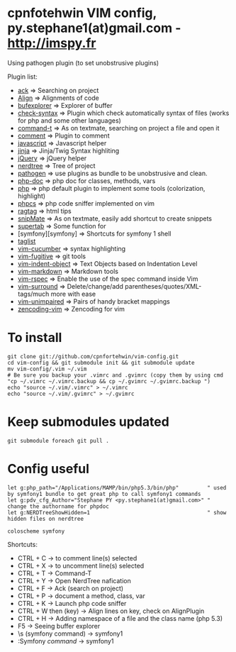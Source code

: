 cpnfotehwin VIM config, py.stephane1(at)gmail.com - http://imspy.fr
==================================================================

Using pathogen plugin (to set unobstrusive plugins)

Plugin list:

- [ack][ack]                             => Searching on project
- [Align][align]                         => Alignments of code
- [bufexplorer][bufexplorer]             => Explorer of buffer
- [check-syntax][check-syntax]           => Plugin which check automatically syntax of files (works for php and some other languages)
- [command-t][command-t]                 => As on textmate, searching on project a file and open it
- [comment][comment]                     => Plugin to comment
- [javascript][javascript]               => Javascript helper
- [jinja][jinja]                         => Jinja/Twig Syntax highliting
- [jQuery][jQuery]                       => jQuery helper
- [nerdtree][nerdtree]                   => Tree of project
- [pathogen][pathogen]                   => use plugins as bundle to be unobstrusive and clean.
- [php-doc][php-doc]                     => php doc for classes, methods, vars
- [php][php]                             => php default plugin to implement some tools (colorization, highlight)
- [phpcs][phpcs]                         => php code sniffer implemented on vim
- [ragtag][ragtag]                       => html tips
- [snipMate][snipMate]                   => As on textmate, easily add shortcut to create snippets
- [supertab][supertab]                   => Some function for <tab>
- [symfony][symfony]                     => Shortcuts for symfony 1 shell
- [taglist][taglist]
- [vim-cucumber][vim-cucumber]           => syntax highlighting
- [vim-fugitive][vim-fugitive]           => git tools
- [vim-indent-object][vim-indent-object] => Text Objects based on Indentation Level
- [vim-markdown][vim-markdown]           => Markdown tools
- [vim-rspec][vim-rspec]                 => Enable the use of the spec command inside Vim
- [vim-surround][vim-surround]           => Delete/change/add parentheses/quotes/XML-tags/much more with ease
- [vim-unimpaired][vim-unimpaired]       => Pairs of handy bracket mappings
- [zencoding-vim][zencoding-vim]         => Zencoding for vim

# To install

    git clone git://github.com/cpnfortehwin/vim-config.git
    cd vim-config && git submodule init && git submodule update
    mv vim-config/.vim ~/.vim
    # Be sure you backup your .vimrc and .gvimrc (copy them by using cmd "cp ~/.vimrc ~/.vimrc.backup && cp ~/.gvimrc ~/.gvimrc.backup ")
    echo "source ~/.vim/.vimrc" > ~/.vimrc
    echo "source ~/.vim/.gvimrc" > ~/.gvimrc

# Keep submodules updated


    git submodule foreach git pull .

# Config useful
    let g:php_path="/Applications/MAMP/bin/php5.3/bin/php"         " used by symfony1 bundle to get great php to call symfony1 commands
    let g:pdv_cfg_Author="Stephane PY <py.stephane1(at)gmail.com>" " change the authorname for phpdoc
    let g:NERDTreeShowHidden=1                                     " show hidden files on nerdtree

    coloscheme symfony

Shortcuts:

- CTRL + C             -> to comment line(s) selected
- CTRL + X             -> to uncomment line(s) selected
- CTRL + T             -> Command-T
- CTRL + Y             -> Open NerdTree nafication
- CTRL + F             -> Ack (search on project)
- CTRL + P             -> document a method, class, var
- CTRL + K             -> Launch php code sniffer
- CTRL + W then (key)  -> Align lines on key, check on AlignPlugin
- CTRL + H             -> Adding namespace of a file and the class name (php 5.3)
- F5                   -> Seeing buffer explorer
- \s (symfony command) -> symfony1
- :Symfony *command*   -> symfony1

[pathogen]: http://www.vim.org/scripts/script.php?script_id=2332
[align]: http://www.vim.org/scripts/script.php?script_id=294
[ack]: http://www.vim.org/scripts/script.php?script_id=2572
[bufexplorer]: http://www.vim.org/scripts/script.php?script_id=42
[command-t]: http://www.vim.org/scripts/script.php?script_id=3025
[check-syntax]: http://www.vim.org/scripts/script.php?script_id=1431
[comment]: http://www.vim.org/scripts/script.php?script_id=1528
[javascript]: http://www.vim.org/scripts/script.php?script_id=2083
[jinja]: http://www.twig-project.org/doc/templates.html#ides-integration
[jQuery]: http://www.vim.org/scripts/script.php?script_id=2416
[nerdtree]: http://www.vim.org/scripts/script.php?script_id=1658
[php]: http://www.vim.org/scripts/script.php?script_id=1571
[phpcs]: http://www.koch.ro/blog/index.php?/archives/63-VIM-an-a-PHP-IDE.html
[php-doc]: http://www.vim.org/scripts/script.php?script_id=1355
[ragtag]: http://www.vim.org/scripts/script.php?script_id=1896
[snipMate]: http://www.vim.org/scripts/script.php?script_id=2540
[supertab]: http://www.vim.org/scripts/script.php?script_id=1643
[taglist]: http://www.vim.org/scripts/script.php?script_id=273
[vim-cucumber]: https://github.com/tpope/vim-cucumber
[vim-fugitive]: http://www.vim.org/scripts/script.php?script_id=2975
[vim-indent-object]: http://www.vim.org/scripts/script.php?script_id=3037
[vim-markdown]: http://www.vim.org/scripts/script.php?script_id=2882
[vim-rspec]: http://www.vim.org/scripts/script.php?script_id=2567
[vim-surround]: http://www.vim.org/scripts/script.php?script_id=1697
[vim-unimpaired]: http://www.vim.org/scripts/script.php?script_id=1590
[zencoding-vim]: http://www.vim.org/scripts/script.php?script_id=2981
